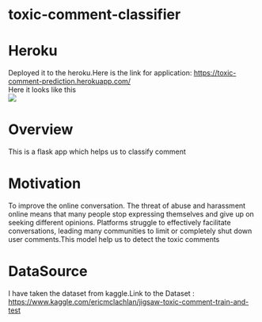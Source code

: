 # toxic-comment-classifier

# Heroku
Deployed it to the heroku.Here is the link for application: https://toxic-comment-prediction.herokuapp.com/<br>
Here it looks like this<br>
![](images/image1.JPG)

# Overview
This is a flask app which helps us to classify comment

# Motivation
To improve the online conversation. The threat of abuse and harassment online means that many people stop expressing themselves and give up on seeking different opinions. Platforms struggle to effectively facilitate conversations, leading many communities to limit or completely shut down user comments.This model help us to detect the toxic comments

# DataSource
I have taken the dataset from kaggle.Link to the Dataset : https://www.kaggle.com/ericmclachlan/jigsaw-toxic-comment-train-and-test
